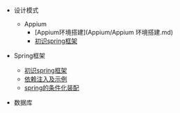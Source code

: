 - 设计模式
  - Appium
	- [Appium环境搭建](Appium/Appium 环境搭建.md)
	- [初识spring框架](spring/【10分钟学Spring】：（一）初识Spring框架.md)
	

- Spring框架

  - [初识spring框架](spring/【10分钟学Spring】：（一）初识Spring框架.md)
  - [依赖注入及示例](spring/【10分钟学Spring】：（二）一文搞懂spring依赖注入（DI）.md)
  - [spring的条件化装配](spring/【10分钟学Spring】：（三）你了解spring的高级装配吗_条件化装配bean.md)

- 数据库

